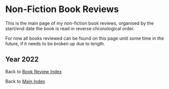 # Non-Fiction Book Reviews

This is the main page of my non-fiction book reviews, organised by the start/end date the book is read in reverse chronological order.

For now all books reviewed can be found on this page until some time in the future, if it needs to be broken up due to length.

## Year 2022

Back to [Book Review Index](../README.md)

Back to [Main Index](../../README.md)
